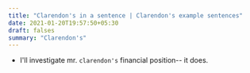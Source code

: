 ```yaml
---
title: "Clarendon's in a sentence | Clarendon's example sentences"
date: 2021-01-20T19:57:50+05:30
draft: falses
summary: "Clarendon's"
---
```

- I'll investigate mr. `clarendon's` financial position-- it does.
                 
